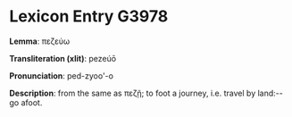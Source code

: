 # Lexicon Entry G3978

**Lemma**: πεζεύω

**Transliteration (xlit)**: pezeúō

**Pronunciation**: ped-zyoo'-o

**Description**:
from the same as πεζῇ; to foot a journey, i.e. travel by land:--go afoot.
